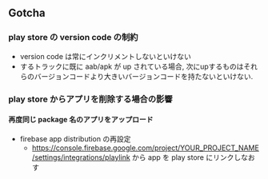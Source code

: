 



## Gotcha

### play store の version code の制約

- version code は常にインクリメントしないといけない
- するトラックに既に aab/apk が up されている場合, 次にupするものはそれらのバージョンコードより大きいバージョンコードを持たないといけない.


### play store からアプリを削除する場合の影響

#### 再度同じ package 名のアプリをアップロード

- firebase app distribution の再設定
  -  https://console.firebase.google.com/project/YOUR_PROJECT_NAME/settings/integrations/playlink から app を play store にリンクしなおす


